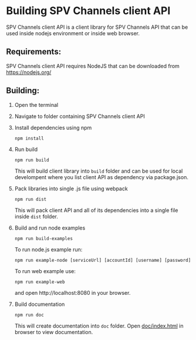 # Building SPV Channels client API


SPV Channels client API is a client library for SPV Channels API that can be used inside nodejs environment or inside web browser.

## Requirements:

SPV Channels client API requires NodeJS that can be downloaded from https://nodejs.org/

## Building:

1. Open the terminal

2. Navigate to folder containing SPV Channels client API

3. Install dependencies using npm

   ```
   npm install
   ```

4. Run build

   ```
   npm run build
   ```

   This will build client library into `build` folder and can be used for local develompent where you list client API as dependency via package.json.

5. Pack libraries into single .js file using webpack

   ```
   npm run dist
   ```

   This will pack client API and all of its dependencies into a single file inside `dist` folder.

6. Build and run node examples

   ```
   npm run build-examples
   ```
   
   To run node.js example run:

   ```
   npm run example-node [serviceUrl] [accountId] [username] [password]
   ```
   To run web example use:
   
   ```
   npm run example-web
   ```
   and open http://localhost:8080 in your browser.

7. Build documentation

   ```
   npm run doc
   ```

   This will create documentation into `doc` folder. Open [doc/index.html](./doc/index.html) in browser to view documentation.